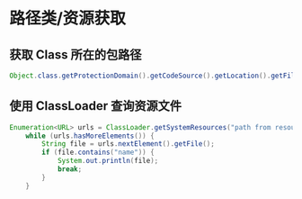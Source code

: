 # 路径类/资源获取

## 获取 Class 所在的包路径
```java
Object.class.getProtectionDomain().getCodeSource().getLocation().getFile();
```

##
## 使用 ClassLoader 查询资源文件
```java
Enumeration<URL> urls = ClassLoader.getSystemResources("path from resources to file");
    while (urls.hasMoreElements()) {
        String file = urls.nextElement().getFile();
        if (file.contains("name")) {
            System.out.println(file);
            break;
        }
    }
```